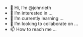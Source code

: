 - 👋 Hi, I’m @johnrieth
- 👀 I’m interested in ...
- 🌱 I’m currently learning ...
- 💞️ I’m looking to collaborate on ...
- 📫 How to reach me ...

<!---
johnrieth/johnrieth is a ✨ special ✨ repository because its `README.md` (this file) appears on your GitHub profile.
You can click the Preview link to take a look at your changes.
--->
